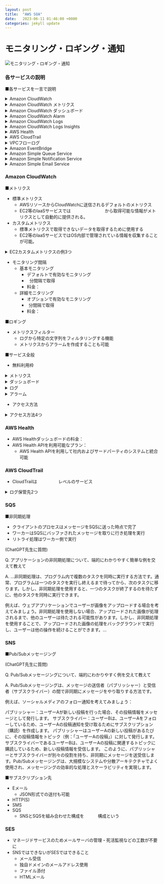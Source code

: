 ```yaml
---
layout: post
title:  "AWS SOA"
date:   2023-06-11 01:46:00 +0000
categories: jekyll update
---
```

# モニタリング・ロギング・通知

![モニタリング・ロギング・通知]({{site.baseurl}}/assets/images/AWS_SOA_02-1.drawio.png "モニタリング・ロギング・通知")

### 各サービスの説明
■各サービスを一言で説明
<details>
<summary>Amazon CloudWatch</summary>
AWSの各種リソースを収集・監視・可視化するマネージドサービス
</details>
<details>
<summary>Amazon CloudWatch メトリクス</summary>
AWSリソースから収集されるの死活、性能、キャパシティ等のデータ
</details>
<details>
<summary>Amazon CloudWatch ダッシュボード</summary>
AWSリソースのメトリクスおよびアラームをカスタマイズした状態で表示（可視化）することができるWebベースダッシュボードページ
</details>
<details>
<summary>Amazon CloudWatch Alarm</summary>
CloudWatchのメトリクスやログの条件を検知してメールなどによる通知をするサービス
</details>
<details>
<summary>Amazon CloudWatch Logs</summary>
Logsで収集したデータに対してクエリを発行したり、分析を行う機能
</details>
<details>
<summary>Amazon CloudWatch Logs Insights</summary>
AWSリソースからログを収集・保存するサービス
</details>
<details>
<summary>AWS Health</summary>
リソースのパフォーマンス、AWSサービスおよびアカウントの可用性を可視化するサービス
</details>
<details>
<summary>AWS CloudTrail</summary>
アクティビティ監視のサービス。
AWSサービスで使用したAPIコールを記録し、「いつ」「誰が」「何を」したのかを確認できる。
</details>
<details>
<summary>VPCフローログ</summary>
ネットワーク監視のサービス。
VPCのネットワークインターフェースとの間で行き来するIPトラフィックに関する情報をキャプチャできるようにする機能。
</details>
<details>
<summary>Amazon EventBridge</summary>
イベント（アプリケーションやサービスなどの環境での変化）を検出し、後続処理を行うためのサービス。
</details>
<details>
<summary>Amazon Simple Queue Service</summary>
フルマネージド型メッセージキューイングサービス。
アプリ間連携にSQSを利用することで疎結合アーキテクチャを実現することができる。
</details>
<details>
<summary>Amazon Simple Notification Service</summary>
フルマネージド型分散通知サービス。
Pub/Subメッセージング、モバイルPUSH通知等を実現する。
</details>
<details>
<summary>Amazon Simple Email Service</summary>
アプリケーションでメールを送信できるようにする、マネージド型のSMTP（メール）サービス。
</details>

### Amazon CloudWatch

■メトリクス

- 標準メトリクス
  - AWSリソースからCloudWatchに送信されるデフォルトのメトリクス
  - EC2等のIaaSサービスでは<span style="color: white; ">ハイパーバイザー</span>から取得可能な情報がメトリクスとして自動的に提供される。
- カスタムメトリクス
  - 標準メトリクスで取得できないデータを取得するために使用する
  - EC2等のIaaSサービスではOS内部で管理されている情報を収集することが可能。

<details>
<summary>EC2カスタムメトリクスの例3つ</summary>
・メモリ利用率<br>
・EBSのディスク利用率<br>
・作成したアプリケーションで利用するメトリクス（Webセッション数、利用ユーザ数等）<br>
</details>

- モニタリング間隔
  - 基本モニタリング
    - デフォルトで有効なモニタリング
    - <span style="color: white; ">5</span>分間隔で取得
    - 料金：<span style="color: white; ">無料</span>
  - 詳細モニタリング
    - オプションで有効なモニタリング
    - <span style="color: white; ">1</span>分間隔で取得
    - 料金：<span style="color: white; ">追加料金</span>

■ロギング

- メトリクスフィルター
  - ログから特定の文字列をフィルタリングする機能
  - メトリクスからアラームを作成することも可能

■サービス全般

- 無料利用枠
<details>
<summary>メトリクス</summary>
・基本メトリクス<br>
・詳細モニタリングのメトリクス10個<br>
・カスタムリクエスト10個<br>
・100マンAPIリクエスト（GetMetricData等を除く）<br>
</details>
<details>
<summary>ダッシュボード</summary>
・最大50このメトリクスに対応するダッシュボード3個<br>
</details>
<details>
<summary>ログ</summary>
・5GBまでのデータ
</details>
<details>
<summary>アラーム</summary>
・10件のアラームメトリクス
</details>

- アクセス方法
<details>
<summary>アクセス方法4つ</summary>
・Amazon CloudWatchコンソール<br>
・AWS CLI<br>
・CloudWatch API<br>
・AWS SDK<br>
</details>

### AWS Health

- AWS Healthダッシュボードの料金：<span style="color: white; ">無料</span>
- AWS Health APIを利用可能なプラン：<span style="color: white; ">Business、Enterprise</span>
  - AWS Health APIを利用して社内およびサードパーティのシステムと統合可能

### AWS CloudTrail

- CloudTrailは<span style="color: white; ">リージョン</span>レベルのサービス
<details>
<summary>ログ保管先2つ</summary>
・S3バケット<br>
・CloudWatch Logs（オプション）<br>
</details>

### SQS

■非同期処理

- クライアントのプロセスはメッセージをSQSに送った時点で完了
- ワーカーはSQSにバッファされたメッセージを取りに行き処理を実行
- リトライ処理はワーカー側で実行

(ChatGPT先生に質問)

Q. アプリケーションの非同期処理について、端的にわかりやすく簡単な例を交えて教えて

A. …非同期処理は、プログラム内で複数のタスクを同時に実行する方法です。通常、プログラムは一つのタスクを実行し終えるまで待ってから、次のタスクに移ります。しかし、非同期処理を使用すると、一つのタスクが終了するのを待たずに、他のタスクを同時に実行できます。

例えば、ウェブアプリケーションでユーザーが画像をアップロードする場合を考えてみましょう。非同期処理を使用しない場合、アップロードされた画像が処理されるまで、他のユーザーは待たされる可能性があります。しかし、非同期処理を使用することで、アップロードされた画像の処理をバックグラウンドで実行し、ユーザーは他の操作を続けることができます。…

### SNS

■Pub/Subメッセージング

(ChatGPT先生に質問)

Q. Pub/Subメッセージングについて、端的にわかりやすく例を交えて教えて

A. Pub/Subメッセージングは、メッセージの送信者（パブリッシャー）と受信者（サブスクライバー）の間で非同期にメッセージをやり取りする方法です。

例えば、ソーシャルメディアのフォロー通知を考えてみましょう：

パブリッシャー：ユーザーAが新しい投稿を行った場合、その投稿情報をメッセージとして発行します。
サブスクライバー：ユーザーBは、ユーザーAをフォローしているため、ユーザーAの投稿通知を受け取るためにサブスクリプション（購読）を作成します。
パブリッシャーはユーザーAの新しい投稿があるたびに、その投稿情報をトピック（例：「ユーザーAの投稿」）に対して発行します。
サブスクライバーであるユーザーBは、ユーザーAの投稿に関連するトピックに購読しているため、新しい投稿情報を受信します。
このように、パブリッシャーとサブスクライバーが別々の役割を持ち、非同期にメッセージを送受信します。Pub/Subメッセージングは、大規模なシステムや分散アーキテクチャでよく使用され、メッセージングの効率的な処理とスケーラビリティを実現します。

■サブスクリプション先

- Eメール
  - JSON形式での送付も可能
- HTTP(S)
- SMS
- SQS
  - SNSとSQSを組み合わせた構成を<span style="color: white; ">Fanout</span>構成という

### SES

- マネージドサービスのためメールサーバの管理・死活監視などの工数が不要に
- SNSではできないがSESではできること
  - メール受信
  - 独自ドメインのメールアドレス使用
  - ファイル添付
  - HTMLメール
